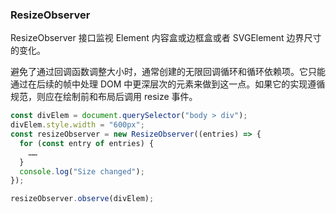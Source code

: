 ### ResizeObserver

ResizeObserver 接口监视 Element 内容盒或边框盒或者 SVGElement 边界尺寸的变化。

避免了通过回调函数调整大小时，通常创建的无限回调循环和循环依赖项。它只能通过在后续的帧中处理 DOM 中更深层次的元素来做到这一点。如果它的实现遵循规范，则应在绘制前和布局后调用 resize 事件。

```js
const divElem = document.querySelector("body > div");
divElem.style.width = "600px";
const resizeObserver = new ResizeObserver((entries) => {
  for (const entry of entries) {
    ……
  }
  console.log("Size changed");
});

resizeObserver.observe(divElem);
```